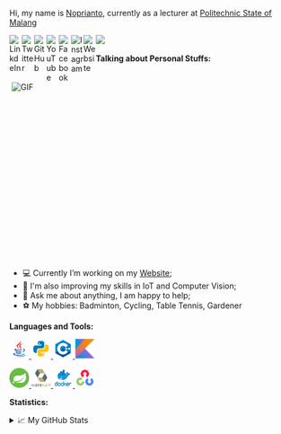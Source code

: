 Hi, my name is [Noprianto](https://sinaungoding.com/), currently as a lecturer at [Politechnic State of Malang](https://www.polinema.ac.id/)

<a href="https://www.linkedin.com/in/nopri-anto-0a9764b6/" title="LinkdeIn" target="_blank">
  <img align="left" alt="LinkdeIn" width="22px" src="https://cdn.jsdelivr.net/npm/simple-icons@v3/icons/linkedin.svg" />
</a>
<a href="https://twitter.com/mas_nopri" title="Twitter" target="_blank">
  <img align="left" alt="Twitter" width="22px" src="https://cdn.jsdelivr.net/npm/simple-icons@v3/icons/twitter.svg" />
</a>
<a href="https://github.com/0d3ng" title="GitHub" target="_blank">
  <img align="left" alt="GitHub" width="22px" src="https://cdn.jsdelivr.net/npm/simple-icons@v3/icons/github.svg" />
</a>
<a href="https://www.youtube.com/channel/UCvmvW1EIfevimXK47KYGZIw" title="YouTube" target="_blank">
  <img align="left" alt="YouTube" width="22px" src="https://cdn.jsdelivr.net/npm/simple-icons@v3/icons/youtube.svg" />
</a>
<a href="https://www.facebook.com/nopri.anto.37/" title="Facebook" target="_blank">
  <img align="left" alt="Facebook" width="22px" src="https://cdn.jsdelivr.net/npm/simple-icons@v3/icons/facebook.svg" />
</a>
<a href="https://www.instagram.com/nopri_anto/" title="Instagram" target="_blank">
  <img align="left" alt="Instagram" width="22px" src="https://cdn.jsdelivr.net/npm/simple-icons@v3/icons/instagram.svg" />
</a>
<a href="https://sinaungoding.com/" title="Website" target="_blank">
  <img align="left" alt="Website" width="22px" src="https://cdn.jsdelivr.net/npm/simple-icons@3.11.0/icons/dailymotion.svg" />
</a>

![](https://visitor-badge.glitch.me/badge?page_id=0d3ng)

<a href="https://sinaungoding.com/" title="Website" target="_blank">
  <img align="right" alt="GIF" src="https://github.com/DanielMichalski/DanielMichalski/blob/master/images/other/coding.gif?raw=true" width="500" height="330" />
</a>

**Talking about Personal Stuffs:**
- 💻 Currently I’m working on my [Website](https://www.polinema.ac.id/);
- 🌱 I'm also improving my skills in IoT and Computer Vision; 
- 💬 Ask me about anything, I am happy to help;
- ⚽ My hobbies: Badminton, Cycling, Table Tennis, Gardener

**Languages and Tools:** 
<p>
  <a href="https://www.java.com/en/" title="Java" target="_blank">
    <code><img alt="java" width="35" height="35" src="https://raw.githubusercontent.com/0d3ng/0d3ng/master/images/technologies/icons8-java.gif"></code>
  </a>
  <a href="https://www.python.org/" title="Python" target="_blank">
    <code><img alt="java" width="35" height="35" src="https://raw.githubusercontent.com/0d3ng/0d3ng/master/images/technologies/icons8-python.gif"></code>
  </a>
  <a href="https://www.cplusplus.com/" title="Cpp" target="_blank">
    <code><img alt="java" width="35" height="35" src="https://raw.githubusercontent.com/0d3ng/0d3ng/master/images/technologies/icons8-c++-48.png"></code>
  </a>
  <a href="https://kotlinlang.org/" title="Kotlin" target="_blank">
    <code><img alt="Kotlin" width="35" height="35" src="https://raw.githubusercontent.com/0d3ng/0d3ng/master/images/technologies/kotlin.jpg"></code>
  </a>
</p>
  <a href="https://spring.io/" title="Spring" target="_blank">
    <code><img alt="Spring" width="35" height="35" src="https://raw.githubusercontent.com/0d3ng/0d3ng/master/images/technologies/spring.jpg"></code>
  </a>
  <a href="https://hibernate.org/" title="Hibernate" target="_blank">
    <code><img alt="Hibernate" width="35" height="35" src="https://raw.githubusercontent.com/0d3ng/0d3ng/master/images/technologies/hibernate.jpg"></code>
  </a>
  <a href="https://www.docker.com/" title="Docker" target="_blank">
    <code><img alt="Docker" width="35" height="35" src="https://raw.githubusercontent.com/0d3ng/0d3ng/master/images/technologies/docker.jpg"></code>
  </a>
  <a href="https://opencv.org/" title="OpenCV" target="_blank">
    <code><img alt="OpenCV" width="35" height="35" src="https://raw.githubusercontent.com/0d3ng/0d3ng/master/images/technologies/icons8-opencv-48.png"></code>
  </a>
<p>
  
</p>

**Statistics:**  
<details>
  <summary>📈 My GitHub Stats</summary>
  <br />
  <img alt="Noprianto" src="https://github-readme-stats.vercel.app/api/top-langs/?username=0d3ng&theme=gotham" />
  <img alt="Noprianto" src="https://github-readme-stats.vercel.app/api?username=0d3ng&show_icons=true&theme=gotham" />
</details>
